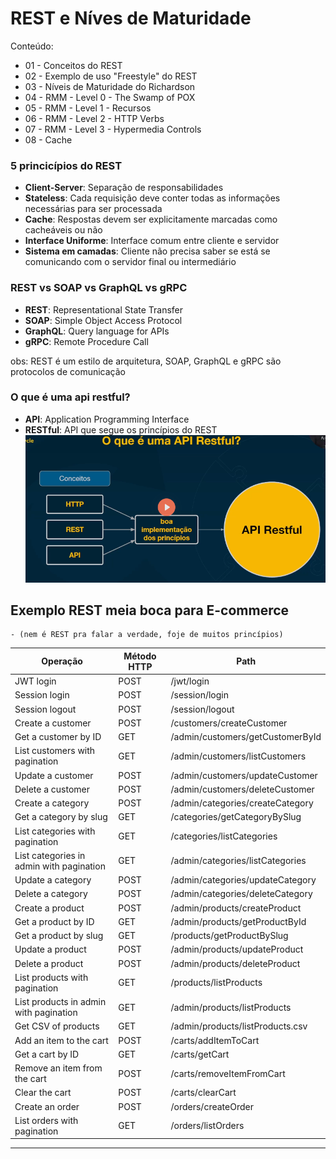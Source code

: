 # REST e Níves de Maturidade

Conteúdo:

- 01 - Conceitos do REST
- 02 - Exemplo de uso "Freestyle" do REST
- 03 - Níveis de Maturidade do Richardson
- 04 - RMM - Level 0 - The Swamp of POX
- 05 - RMM - Level 1 - Recursos
- 06 - RMM - Level 2 - HTTP Verbs
- 07 - RMM - Level 3 - Hypermedia Controls
- 08 - Cache

### 5 princicípios do REST

- **Client-Server**: Separação de responsabilidades
- **Stateless**: Cada requisição deve conter todas as informações necessárias para ser processada
- **Cache**: Respostas devem ser explicitamente marcadas como cacheáveis ou não
- **Interface Uniforme**: Interface comum entre cliente e servidor
- **Sistema em camadas**: Cliente não precisa saber se está se comunicando com o servidor final ou intermediário


### REST vs SOAP vs GraphQL vs gRPC

- **REST**: Representational State Transfer
- **SOAP**: Simple Object Access Protocol
- **GraphQL**: Query language for APIs
- **gRPC**: Remote Procedure Call

obs: REST é um estilo de arquitetura, SOAP, GraphQL e gRPC são protocolos de comunicação

### O que é uma api restful?

- **API**: Application Programming Interface
- **RESTful**: API que segue os princípios do REST
![alt text](image.png)

## Exemplo REST meia boca para E-commerce 
    - (nem é REST pra falar a verdade, foje de muitos princípios) 

| Operação                                      | Método HTTP | Path                                           |
|-----------------------------------------------|-------------|------------------------------------------------|
| JWT login                                     | POST        | /jwt/login                                     |
| Session login                                 | POST        | /session/login                                 |
| Session logout                                | POST        | /session/logout                                |
| Create a customer                             | POST        | /customers/createCustomer                      |
| Get a customer by ID                          | GET         | /admin/customers/getCustomerById               |
| List customers with pagination                | GET         | /admin/customers/listCustomers                 |
| Update a customer                             | POST        | /admin/customers/updateCustomer                |
| Delete a customer                             | POST        | /admin/customers/deleteCustomer                |
| Create a category                             | POST        | /admin/categories/createCategory               |
| Get a category by slug                        | GET         | /categories/getCategoryBySlug                  |
| List categories with pagination               | GET         | /categories/listCategories                     |
| List categories in admin with pagination      | GET         | /admin/categories/listCategories               |
| Update a category                             | POST        | /admin/categories/updateCategory               |
| Delete a category                             | POST        | /admin/categories/deleteCategory               |
| Create a product                              | POST        | /admin/products/createProduct                  |
| Get a product by ID                           | GET         | /admin/products/getProductById                 |
| Get a product by slug                         | GET         | /products/getProductBySlug                     |
| Update a product                              | POST        | /admin/products/updateProduct                  |
| Delete a product                              | POST        | /admin/products/deleteProduct                  |
| List products with pagination                 | GET         | /products/listProducts                         |
| List products in admin with pagination        | GET         | /admin/products/listProducts                   |
| Get CSV of products                           | GET         | /admin/products/listProducts.csv               |
| Add an item to the cart                       | POST        | /carts/addItemToCart                           |
| Get a cart by ID                              | GET         | /carts/getCart                                 |
| Remove an item from the cart                  | POST        | /carts/removeItemFromCart                      |
| Clear the cart                                | POST        | /carts/clearCart                               |
| Create an order                               | POST        | /orders/createOrder                            |
| List orders with pagination                   | GET         | /orders/listOrders                             |

---